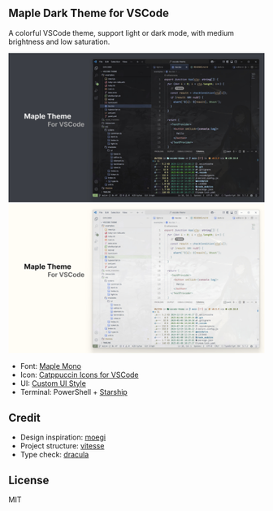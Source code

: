 ## Maple Dark Theme for VSCode

A colorful VSCode theme, support light or dark mode, with medium brightness and low saturation.

![](resources/dark.jpg)
![](resources/light.jpg)

- Font: [Maple Mono](https://github.com/subframe7536/maple-font)
- Icon: [Catppuccin Icons for VSCode](https://github.com/catppuccin/vscode-icons)
- UI: [Custom UI Style](https://github.com/subframe7536/vscode-custom-ui-style)
- Terminal: PowerShell + [Starship](https://starship.rs/)

## Credit

- Design inspiration: [moegi](https://github.com/moegi-design/vscode-theme)
- Project structure: [vitesse](https://github.com/antfu/vscode-theme-vitesse)
- Type check: [dracula](https://github.com/dracula/visual-studio-code)

## License
MIT
